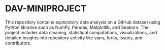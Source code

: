 # DAV-MINIPROJECT
This repository contains exploratory data analysis on a GitHub dataset using Python libraries such as NumPy, Pandas, Matplotlib, and Seaborn. The project includes data cleaning, statistical computations, visualizations, and detailed insights into repository activity like stars, forks, issues, and contributors.
